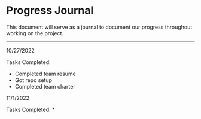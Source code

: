 # Progress Journal
This document will serve as a journal to document our progress throughout working on the project.

---

10/27/2022

Tasks Completed:
 * Completed team resume
 * Got repo setup
 * Completed team charter

11/1/2022

Tasks Completed:
 * 
